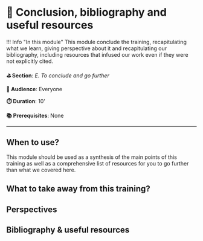 # 🎯 Conclusion, bibliography and useful resources

!!! Info "In this module"
    This module conclude the training, recapitulating what we learn, giving perspective about it and recapitulating our bibliography, including resources that infused our work even if they were not explicitly cited.

**⛳️ Section**: *E. To conclude and go further*

**👥 Audience**: Everyone

**⏱️ ️Duration**: 10'

**📚 Prerequisites**: None

---

## When to use?

This module should be used as a synthesis of the main points of this training as well as a comprehensive list of resources for you to go further than what we covered here.

## What to take away from this training?

## Perspectives

## Bibliography & useful resources